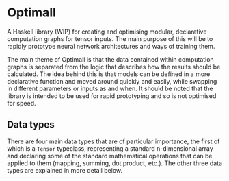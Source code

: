 # Optimall
A Haskell library (WIP) for creating and optimising modular, declarative computation graphs for tensor inputs.  The main purpose of this will be to rapidly prototype neural network architectures and ways of training them.

The main theme of Optimall is that the data contained within computation graphs is separated from the logic that describes how the results should be calculated.  The idea behind this is that models can be defined in a more declarative function and moved around quickly and easily, while swapping in different parameters or inputs as and when.  It should be noted that the library is intended to be used for rapid prototyping and so is not optimised for speed.

## Data types

There are four main data types that are of particular importance, the first of which is a `Tensor` typeclass, representing a standard n-dimensional array and declaring some of the standard mathematical operations that can be applied to them (mapping, summing, dot product, etc.).  The other three data types are explained in more detail below.
